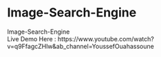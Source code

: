 <h1>Image-Search-Engine</h1>
Image-Search-Engine
<BR>
Live Demo Here : 
https://www.youtube.com/watch?v=q9FfagcZHlw&ab_channel=YoussefOuahassoune
